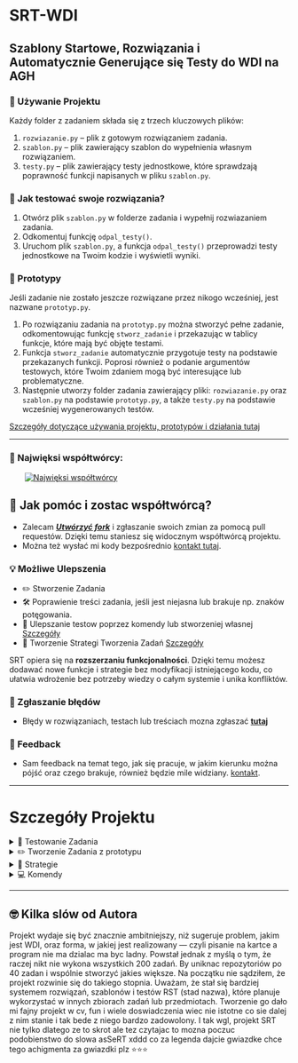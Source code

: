 
# SRT-WDI 
## Szablony Startowe, Rozwiązania i Automatycznie Generujące się Testy do WDI na AGH
### 🔧 Używanie Projektu

Każdy folder z zadaniem składa się z trzech kluczowych plików:

1. `rozwiazanie.py` – plik z gotowym rozwiązaniem zadania.
2. `szablon.py` – plik zawierający szablon do wypełnienia własnym rozwiązaniem.
3. `testy.py` – plik zawierający testy jednostkowe, które sprawdzają poprawność funkcji napisanych w pliku `szablon.py`.

### 🧪 Jak testować swoje rozwiązania?

1. Otwórz plik `szablon.py` w folderze zadania i wypełnij rozwiazaniem zadania.
2. Odkomentuj funkcję `odpal_testy()`.
3. Uruchom plik `szablon.py`, a funkcja `odpal_testy()` przeprowadzi testy jednostkowe na Twoim kodzie i wyświetli wyniki.

### 🧱 Prototypy
Jeśli zadanie nie zostało jeszcze rozwiązane przez nikogo wcześniej, jest nazwane `prototyp.py`.
1. Po rozwiązaniu zadania na `prototyp.py` można stworzyć pełne zadanie, odkomentowując funkcję `stworz_zadanie` i przekazując w tablicy funkcje, które mają być objęte testami.
2. Funkcja `stworz_zadanie` automatycznie przygotuje testy na podstawie przekazanych funkcji. Poprosi również o podanie argumentów testowych, które Twoim zdaniem mogą być interesujące lub problematyczne.
3. Następnie utworzy folder zadania zawierający pliki: `rozwiazanie.py` oraz `szablon.py` na podstawie `prototyp.py`, a także `testy.py` na podstawie wcześniej wygenerowanych testów.

   

 [Szczegóły dotyczące używania projektu, prototypów i działania tutaj](#szczegóły-projektu)
 
---
### 🗿 Najwięksi współtwórcy:
&nbsp;&nbsp;&nbsp;&nbsp;&nbsp;&nbsp;
<a href="https://github.com/kamilGie/WDI/graphs/contributors">
  <img src="https://contrib.rocks/image?repo=kamilGie/WDI" alt="Najwięksi współtwórcy" />
</a>

## 🤝 Jak pomóc i zostac współtwórcą?

- Zalecam [***Utwórzyć fork***](https://github.com/kamilGie/WDI/fork) i zgłaszanie swoich zmian za pomocą pull requestów. Dzięki temu staniesz się widocznym współtwórcą projektu.
- Można też wysłać mi kody bezpośrednio [kontakt tutaj](http://www.gieras.pl).

### 💡 Możliwe Ulepszenia ### 
- ✏️ Stworzenie Zadania
- 🛠️ Poprawienie treści zadania, jeśli jest niejasna lub brakuje np. znaków potęgowania.
- 🔧 Ulepszanie testow poprzez komendy lub stworzeniej własnej [Szczegóły](#komendy)
- 🧠 Tworzenie Strategi Tworzenia Zadań [Szczegóły](#strategie)
  
SRT opiera się na **rozszerzaniu funkcjonalności**. Dzięki temu możesz dodawać nowe funkcje i strategie bez modyfikacji istniejącego kodu, co ułatwia wdrożenie bez potrzeby wiedzy o całym systemie i unika konfliktów.
### 🐛 Zgłaszanie błędów

- Błędy w rozwiązaniach, testach lub treściach  mozna zgłaszać <a href="https://github.com/kamilgie/wdi/issues/new?labels=bug"> ****tutaj**** </a>

### 💬 Feedback

- Sam feedback na temat tego, jak się pracuje, w jakim kierunku można pójść oraz czego brakuje, również będzie mile widziany. [kontakt](http://www.gieras.pl).

---


# Szczegóły Projektu

<details>
  <summary> 🧪 Testowanie Zadania </summary>

## Testowanie Zadania
Przykladowy `szablon.py` wyglada tak 
```python
# ====================================================================================================>
# Zadanie 1
# Proszę napisać program poszukujący trójkątów Pitagorejskich w których długość przekątnej
# jest mniejsza od liczby N wprowadzonej z klawiatury.
# ====================================================================================================>
# print(a,b,c)

def Zadanie_1(n): ...


if __name__ == "__main__":
    from testy01 import Testy01

    Zadanie_1(input('Podaj n: '))

    # Testy01.Uruchom()
```
### Na górze znajduje się opis zadania, funkcja do wypełnienia i przygotowany main.
Wypełniasz funkcję kodem, o który prosi opis zadania. Wyniki można zwracać lub wypisywać, choć zazwyczaj wypisujesz wynik za pomocą `print()`. Jeśli to nie będzie oczywiste, pod opisem zadania powinna być wskazówka od autora testów, jakiego sposobu zwracania wyników oczekuje. W tym przypadku widać, że boki trójkąta powinny być wypisywane kolejno, bez żadnych dodatkowych napisów.

Po tym, jak zrobisz zadanie i będziesz pewny jego poprawności, możesz odkomentować funkcję `Testy01.Uruchom()` i uruchomić program normalnie:
```python
# ====================================================================================================>
# Zadanie 1
# Proszę napisać program poszukujący trójkątów Pitagorejskich w których długość przekątnej
# jest mniejsza od liczby N wprowadzonej z klawiatury.
# ====================================================================================================>
# print(a,b,c)

def Zadanie_1(n):
    for a in range(1, n):
        for b in range(a, n):
            c = (a * a + b * b) ** 0.5
            if c.is_integer() and c <= n:
                print(a, b, c)

if __name__ == "__main__":
    from testy01 import Testy01

    Testy01.Uruchom()
```
### wynik takiego programu dalby taki wynik
<img width="1504" alt="Zrzut ekranu 2024-10-24 o 22 26 09" src="https://github.com/user-attachments/assets/666313c3-15ec-4697-955c-1e5de81e23d7">

### `test_Nr5_Zadanie_1_argumenty_20` oznacza:
- **5**. test
- Testuje funkcję **Zadanie_1**, czyli funkcję, która jest sprawdzana (to rozróżnienie jest przydatne w przyszłych zadaniach, gdzie testowanych będzie więcej funkcji).
- Test został uruchomiony z argumentem **20** (czyli Zadanie_1(20)).
  
Wynik testu wskazuje na błąd: widzimy komunikat `AssertionError: '3 4 5' not found in [''].` Oznacza to, że test oczekiwał pustego stringa `''`, a otrzymał `'3 4 5'`, co sugeruje, że wynik dla c = 5 został niepotrzebnie wypisany.

Po chwili namysłu i ponownym przeczytaniu treści zadania, można zauważyć, że warunek mówi o długości przekątnej mniejszej niż liczba **N**. Kod należy poprawić i ponownie uruchomić testy z nowa nadzieją

### Czasami można spotkać się z takim przypadkiem:
 <img width="1165" alt="Zrzut ekranu 2024-10-24 o 22 57 49" src="https://github.com/user-attachments/assets/4fe66d52-766c-417a-87ab-738a38271137">
Widzimy, że mimo poprawnego wyniku mamy błędny test, ponieważ wypisujemy wynik w innym typie lub kolejności. W takim przypadku możemy:

- Cieszyć się poprawnym rozwiązaniem i pójść dalej.
- Zmienić typ lub format wyjścia na taki, jaki jest oczekiwany w teście.
- Zainteresować się pomocą w rozwijaniu projektu i za pomocą komendy dodać swoją funkcję wraz z jej rozwiązaniem do listy poprawnych odpowiedzi, aby inni użytkownicy mieli dobre testy dla takich samych wyników jak twój.

Więcej o tym, jak działa cały projekt w 


  
---
</details>

<details>
  <summary> ✏️  Tworzenie Zadania z prototypu  </summary>

## Tworzenie Zadania
### `stworz_zadanie()` 
Każdy prototyp zawiera funkcję `stworz_zadanie`, importowaną z pliku `Develop`. funkcja `stworz_zadanie` przesyla funkcje ktore chcemy by obejmowaly testy oraz wchodzily w sklad szablonu do wypelnienia. Wiec przykladowo wypelniony `prototyp` powinnien wygladac tak:
```python
# ====================================================================================================>
# Zadanie 0
# Stworz 2 funkcje jedna dodaje 2 liczby druga mnoży 2 liczby
# ====================================================================================================>

def dodaj(a, b):
    return a + b

def mnoż(a, b):
    return a * b

if __name__ == "__main__":
    from Develop import stworz_zadanie

    # stworz_zadanie([dodaj, mnoż])
```
Na tak wypełnionym prototypie możemy odkomentować `stworz_zadanie` i rozpocząć proces tworzenia.

<details>
    <summary> Dzialanie Developa </summary>
   
Plik `Develop` zbiera informacje o pliku, który importuje tę funkcję. Następnie zbiera  następujące dane:
- `funkcje` ktore chcemy testowac.
- `nr_zadania` ktore rozwiązaliśmy bierze to z nazwy prototypu.
- `sciezke` do folderu w ktorym jest prototyp aby `stworz_zadanie` mogło w tym samym stworzyć folder zadania.
- `strategie` rodzaj w jaki chcemy by testy zostaly napisane domyslnie jest to strategia bazowa. [Wiecej o strategi](#Strategie)

Nastepnie Develop do tego dodaje nowa sciezke importu ktora znajduje sie w [srt](srt) i tam wczesniej przygotowana zmienne przesyla na dalszy proces.
</details>


Funkcja `stworz_zadanie` znajduje się w katalogu [srt](srt) w pliku o nazwie `StworzZadanie`. Stamtąd funkcja utworzy folder zadania oraz trzy pliki: `rozwiazanie.py`, `szablon.py`, `testy.py`. To, jak pliki te są generowane, zależy od przekazanej `strategii`, jednak domyślnie stosowana jest strategia `bazowa`, która...

### `rozwiazanie.py` 
1. przepisuje prototyp usuwajac tylko linijki ktore maja w sobie `stworz_zadanie`
```python
# ====================================================================================================>
# Zadanie 0
# Stworz 2 funkcje jedna dodaje 2 liczby druga mnoży dwie liczby
# ====================================================================================================>

def dodaj(a, b):
    return a + b

def mnoż(a, b):
    return a * b

if __name__ == "__main__":

```
### `szablon.py` 
1. Przepisuje pierwsze linie, które są komentarzami, aby zostawić opis zadania wraz z ewentualnymi komentarzami twórcy zadania.
2. Następnie usuwa wszystkie linijki poza linijką zaczynającą się od `def FunkcjaKtoraTestujemy(`. Tę linijkę pozostawia i dopisuje trzy kropki, aby użytkownik wiedział, że te funkcje są do napisania.
3. Usuwa wszystkie linie do momentu napotkania bloku `if __name__ == "__main__":`.
4. Zapisuje import funkcji `odpal_testy`.
5. Zapisuje uruchomienie funkcji, które testujemy, wraz z dynamicznym wprowadzeniem nazw ich argumentów.
6. Zakomentowana metoda `odpal_testy()`, która będzie uruchamiać testy.

```python
# ====================================================================================================>
# Zadanie 0
# Stworz 2 funkcje jedna dodaje 2 liczby druga mnoży dwie liczby
# ====================================================================================================>

def dodaj(a, b): ...

def mnoż(a, b): ...

if __name__ == "__main__":
    from testy01 import odpal_testy

    dodaj(input('Podaj a: '), input('Podaj b: '))
    mnoż(input('Podaj a: '), input('Podaj b: '))

    # odpal_testy()
```

### `testy.py` 
1. Napisze potrzebne importy
2. napisze funkcje `odpal_testy` ktora bedzie odpalac testy
3. napisze funkcje `komenda` do odpalania komend [Wiecej o komendach](#Komendy)
4. Napisze nagłówek (deklaracje) klasy `Testy`.
5. Następnie dla każdej funkcji przekazanej do testowania:
6. Sprawdza liczbę argumentów, jaką funkcja przyjmuje.
7. Generuje `(10 * liczba argumentów + 1)` testów.
8. Jeśli liczba argumentów nie wynosi zero, prosi użytkownika o wpisanie argumentów testowych.
9. Jeśli argumenty wpisane przez użytkownika nie będą się zgadzały typem z argumentami funkcji, poprosi o ponowne wpisanie.
   <img width="930" alt="Zrzut ekranu 2024-10-25 o 15 05 53" src="https://github.com/user-attachments/assets/9d641167-62e8-4a80-b77e-80aed160cbe1">
10. Uruchamia funkcję z argumentami testowymi, monitorując jednocześnie wartości wypisywane przez `print` oraz wartości zwracane przez funkcję.
11. Jeśli funkcja nic nie zwróci, wynikiem zostanie to, co zostało przechwycone przez `print`. Jeśli funkcja zwróci inną wartość, to ona będzie wynikiem, a dane wypisane przez `print` zostaną zignorowane.
12. Z argumentów i wyniku napisze metodę testową o nazwie `test_numerTestu_funkcjaTestowalna_argument`.
```python
    def test_Nr1_dodaj_argumenty_2_2(self):
        wynik  = dodaj(2, 2)

        oczekiwany_wynik = [4]
        self.assertIn(wynik, oczekiwany_wynik)
```
10. Po napisaniu `liczba funkcji*( 10*liczba argumentow +1 )` metod testowych zakonczy klase Testy

<details>
   <summary>Pelny kod testy przykladu </summary>
   
```python 
import unittest
import io
import os
import sys
from contextlib import redirect_stdout
import importlib

from szablon01 import dodaj, mnoż


def odpal_testy():
    suite = unittest.TestLoader().loadTestsFromTestCase(testy)
    unittest.TextTestRunner(verbosity=2).run(suite)


def komenda(k: str, *args, **kwargs):
    """
    Wykonuje zadaną komendę z przekazanymi argumentami.
    Dodanie wlasnej komendy ogranicza sie do dodania pliku z funkcja o tej samej nazwie
    w folderze glownym projektu src/Komendy
    Wiecej informacji o dodaniu wlasnej komendy jak i lista komend w ReadMe projektu

    Args:
        k (str): Komenda do wykonania.
        *args: Dodatkowe argumenty do komendy.
        **kwargs: Dodatkowe argumenty kluczowe do komendy.
    """
    sciezka_pliku_wykonalnego = os.path.abspath(sys.argv[0])
    srt_dir = os.path.join(
        os.path.dirname(sciezka_pliku_wykonalnego), "../../srt"
    )
    sys.path.append(srt_dir)
    nr_zadania = os.path.dirname(sciezka_pliku_wykonalnego)
    return importlib.import_module("WykonajKomende").wykonaj_komende(
        k, sciezka_pliku_wykonalnego, nr_zadania, *args, **kwargs
    )


class testy(unittest.TestCase):

    def test_Nr1_dodaj_argumenty_2_2(self):
        wynik  = dodaj(2, 2)

        oczekiwany_wynik = [4]
        self.assertIn(wynik, oczekiwany_wynik)

    def test_Nr2_dodaj_argumenty_14_123(self):
        wynik  = dodaj(14, 123)

        oczekiwany_wynik = [137]
        self.assertIn(wynik, oczekiwany_wynik)

    def test_Nr3_dodaj_argumenty_123_123(self):
        wynik  = dodaj(123, 123)

        oczekiwany_wynik = [246]
        self.assertIn(wynik, oczekiwany_wynik)

    def test_Nr4_dodaj_argumenty_123_1123(self):
        wynik  = dodaj(123, 1123)

        oczekiwany_wynik = [1246]
        self.assertIn(wynik, oczekiwany_wynik)

    def test_Nr5_dodaj_argumenty_12_3123(self):
        wynik  = dodaj(12, 3123)

        oczekiwany_wynik = [3135]
        self.assertIn(wynik, oczekiwany_wynik)

    def test_Nr6_dodaj_argumenty_12_3123(self):
        wynik  = dodaj(12, 3123)

        oczekiwany_wynik = [3135]
        self.assertIn(wynik, oczekiwany_wynik)

    def test_Nr7_dodaj_argumenty_-213_12312(self):
        wynik  = dodaj(-213, 12312)

        oczekiwany_wynik = [12099]
        self.assertIn(wynik, oczekiwany_wynik)

    def test_Nr8_dodaj_argumenty_2_2(self):
        wynik  = dodaj(2, 2)

        oczekiwany_wynik = [4]
        self.assertIn(wynik, oczekiwany_wynik)

    def test_Nr9_dodaj_argumenty_2_4(self):
        wynik  = dodaj(2, 4)

        oczekiwany_wynik = [6]
        self.assertIn(wynik, oczekiwany_wynik)

    def test_Nr10_dodaj_argumenty_2_-1(self):
        wynik  = dodaj(2, -1)

        oczekiwany_wynik = [1]
        self.assertIn(wynik, oczekiwany_wynik)

    def test_Nr11_dodaj_argumenty_2913_123(self):
        wynik  = dodaj(2913, 123)

        oczekiwany_wynik = [3036]
        self.assertIn(wynik, oczekiwany_wynik)

    def test_Nr12_dodaj_argumenty_324_56234(self):
        wynik  = dodaj(324, 56234)

        oczekiwany_wynik = [56558]
        self.assertIn(wynik, oczekiwany_wynik)

    def test_Nr13_dodaj_argumenty_21_35(self):
        wynik  = dodaj(21, 35)

        oczekiwany_wynik = [56]
        self.assertIn(wynik, oczekiwany_wynik)

    def test_Nr14_dodaj_argumenty_12_4(self):
        wynik  = dodaj(12, 4)

        oczekiwany_wynik = [16]
        self.assertIn(wynik, oczekiwany_wynik)

    def test_Nr15_dodaj_argumenty_0_0(self):
        wynik  = dodaj(0, 0)

        oczekiwany_wynik = [0]
        self.assertIn(wynik, oczekiwany_wynik)

    def test_Nr16_dodaj_argumenty_-1_-1(self):
        wynik  = dodaj(-1, -1)

        oczekiwany_wynik = [-2]
        self.assertIn(wynik, oczekiwany_wynik)

    def test_Nr17_dodaj_argumenty_1_1(self):
        wynik  = dodaj(1, 1)

        oczekiwany_wynik = [2]
        self.assertIn(wynik, oczekiwany_wynik)

    def test_Nr18_dodaj_argumenty_12_23(self):
        wynik  = dodaj(12, 23)

        oczekiwany_wynik = [35]
        self.assertIn(wynik, oczekiwany_wynik)

    def test_Nr19_dodaj_argumenty_2_1(self):
        wynik  = dodaj(2, 1)

        oczekiwany_wynik = [3]
        self.assertIn(wynik, oczekiwany_wynik)

    def test_Nr20_dodaj_argumenty_2_5(self):
        wynik  = dodaj(2, 5)

        oczekiwany_wynik = [7]
        self.assertIn(wynik, oczekiwany_wynik)

    def test_Nr21_dodaj_argumenty_21_1(self):
        wynik  = dodaj(21, 1)

        oczekiwany_wynik = [22]
        self.assertIn(wynik, oczekiwany_wynik)

    def test_Nr1_mnoż_argumenty_213_4512(self):
        wynik  = mnoż(213, 4512)

        oczekiwany_wynik = [961056]
        self.assertIn(wynik, oczekiwany_wynik)

    def test_Nr2_mnoż_argumenty_-4_12(self):
        wynik  = mnoż(-4, 12)

        oczekiwany_wynik = [-48]
        self.assertIn(wynik, oczekiwany_wynik)

    def test_Nr3_mnoż_argumenty_-3_-2(self):
        wynik  = mnoż(-3, -2)

        oczekiwany_wynik = [6]
        self.assertIn(wynik, oczekiwany_wynik)

    def test_Nr4_mnoż_argumenty_0_0(self):
        wynik  = mnoż(0, 0)

        oczekiwany_wynik = [0]
        self.assertIn(wynik, oczekiwany_wynik)

    def test_Nr5_mnoż_argumenty_-231_-2312(self):
        wynik  = mnoż(-231, -2312)

        oczekiwany_wynik = [534072]
        self.assertIn(wynik, oczekiwany_wynik)

    def test_Nr6_mnoż_argumenty_23_1(self):
        wynik  = mnoż(23, 1)

        oczekiwany_wynik = [23]
        self.assertIn(wynik, oczekiwany_wynik)

    def test_Nr7_mnoż_argumenty_231_213(self):
        wynik  = mnoż(231, 213)

        oczekiwany_wynik = [49203]
        self.assertIn(wynik, oczekiwany_wynik)

    def test_Nr8_mnoż_argumenty_21_-123(self):
        wynik  = mnoż(21, -123)

        oczekiwany_wynik = [-2583]
        self.assertIn(wynik, oczekiwany_wynik)

    def test_Nr9_mnoż_argumenty_52_1(self):
        wynik  = mnoż(52, 1)

        oczekiwany_wynik = [52]
        self.assertIn(wynik, oczekiwany_wynik)

    def test_Nr10_mnoż_argumenty_3213_-3212(self):
        wynik  = mnoż(3213, -3212)

        oczekiwany_wynik = [-10320156]
        self.assertIn(wynik, oczekiwany_wynik)

    def test_Nr11_mnoż_argumenty_-1_12(self):
        wynik  = mnoż(-1, 12)

        oczekiwany_wynik = [-12]
        self.assertIn(wynik, oczekiwany_wynik)

    def test_Nr12_mnoż_argumenty_3_212(self):
        wynik  = mnoż(3, 212)

        oczekiwany_wynik = [636]
        self.assertIn(wynik, oczekiwany_wynik)

    def test_Nr13_mnoż_argumenty_213_123(self):
        wynik  = mnoż(213, 123)

        oczekiwany_wynik = [26199]
        self.assertIn(wynik, oczekiwany_wynik)

    def test_Nr14_mnoż_argumenty_123_213(self):
        wynik  = mnoż(123, 213)

        oczekiwany_wynik = [26199]
        self.assertIn(wynik, oczekiwany_wynik)

    def test_Nr15_mnoż_argumenty_54_6435(self):
        wynik  = mnoż(54, 6435)

        oczekiwany_wynik = [347490]
        self.assertIn(wynik, oczekiwany_wynik)

    def test_Nr16_mnoż_argumenty_435_43(self):
        wynik  = mnoż(435, 43)

        oczekiwany_wynik = [18705]
        self.assertIn(wynik, oczekiwany_wynik)

    def test_Nr17_mnoż_argumenty_34_5345(self):
        wynik  = mnoż(34, 5345)

        oczekiwany_wynik = [181730]
        self.assertIn(wynik, oczekiwany_wynik)

    def test_Nr18_mnoż_argumenty_34_53(self):
        wynik  = mnoż(34, 53)

        oczekiwany_wynik = [1802]
        self.assertIn(wynik, oczekiwany_wynik)

    def test_Nr19_mnoż_argumenty_3_45(self):
        wynik  = mnoż(3, 45)

        oczekiwany_wynik = [135]
        self.assertIn(wynik, oczekiwany_wynik)

    def test_Nr20_mnoż_argumenty_3_3(self):
        wynik  = mnoż(3, 3)

        oczekiwany_wynik = [9]
        self.assertIn(wynik, oczekiwany_wynik)

    def test_Nr21_mnoż_argumenty_345_34(self):
        wynik  = mnoż(345, 34)

        oczekiwany_wynik = [11730]
        self.assertIn(wynik, oczekiwany_wynik)


```

</details>

Po stworzeniu trzech plików funkcja utworzy plik `prototypBackup.py`, aby bezpiecznie móc usunąć prototyp. Plik prototypBackup.py jest ignorowany przez .gitignore, więc nie będzie dodawany do głównego repozytorium. Został stworzony, aby w przypadku błędnego stworzenia zadania z różnych powodów móc utworzyć zadanie na nowo. Funkcja `stworz_zadanie` dba o to, by nie usunąć pliku `prototypBackup`, dzięki czemu można tworzyć zadania do momentu zadowolenia z efektu końcowego.

Na tym konczy sie funkcja `stworz_rozwiazanie` jesli jednak komus nie podoba sie sposob w jaki pliki `rozwiazanie.py`, `szablon.py`, `testy.py` sa tworzone chcialby dodac jakas funkcjonalnosci lub inaczej tworzyc testy  zawsze moze stworzyc wlasna Strategie!

---
</details>

<details>
  <summary>🧠 Strategie</summary>

## Strategie
Strategie definiują sposób, w jaki będziemy tworzyć nasze zadania w projekcie. umożliwiają  ulepszanie plików z rozwiązaniami, szablonami i testami. poprzez nowa logike ich tworzenia 
Aby uzyc danej strategi wystarczy do `stworz_zadanie` w prototypie dodac argument `strategia=` i nazwa strategi. akutalna liste strategi znajdziesz w pliku [srt/Strategie](srt/Strategie) kazda z nich bedzie funkcja ktore definiuje jej nazwe i krotki komentarz na czym polega 




### Podstawy Pisania Strategi
Dla przykladu zrobimy strategie w ktorej 
- **`szablon`**  jest takie samo jak domyslnie ale z data rozwiazania na gorze
- **`rozwiazania.py`**  nie zawiera opisu zadania ani sekcji `main`, skupiamy cale meritum rozwiazania 
- **`testy.py`**  jest bazowe

  
Zaczniemy od szablonu w folderze [srt/Szablon](srt/Szablon), gdzie tworzymy nowy plik. W pliku klasa dziedziczy po jednej z klas w jej folderze albo po klasie bazowej. Klasa [srt/Bazowa.py](srt/Bazowa.py) jest abstrakcyjną klasą, z której będą pochodzić wszystkie klasy pochodne.

Klasa bazowa ma abstrakcyjną metodę `__str__`, w której musimy zwrócić wynik w postaci stringa, który później znajdzie się w pliku szablonu. Dla naszego pomysłu ta klasa będzie wyglądać tak:

```python
# srt/StrategieSzablonow/data_rozwiazania.py

#  Dziedzicze po klasie z pliku szablonów do której metody __str__  mógłbym coś dodać
from input_main import input_main 
from datetime import date

class Data(input_main): 
    def __str__(self):
        res = str(date.today().day)
        res += "\n"
        res += super().generuj()
        return res
```
LSP może zgłaszać, że jest to błędny import. Jednak przez to, że używam `sys.path`, a nie pakietów, program dopiero po uruchomieniu i stworzeniu folderu `__pycache__` poprawi import.

Dalej zajmiemy się `rozwiazanie.py`, gdzie dodam możliwe do użycia atrybuty klasy bazowej:

- **`linie_prototypu`** – linie w liście stringów, które reprezentują linie prototypu.
- **`nr_zadania`** – numer zadania, które zrealizowaliśmy.
- **`funkcje`** – funkcje, które zostały przekazane do testów szablonu i inne.
- **`sciezka`** – ścieżka folderu z zadaniem, które jest tworzone.
- **`nazwa_pliku`** – nazwa pliku ktorego wygeneruje domyslnie pochodzi od nazwy folderu, w którym znajduje się klasa. Na przykład, w folderze *Rozwiazanie*, klasy dziedziczące mają ten atrybut ustawiony na "rozwiazanie{`nr_zadania`}.py".

Wszystkich tych atrybutów można używać w klasach pochodnych od klasy bazowej, jednego z nich użyjemy co będzie widoczne w naszym przykładzie.

```python
# srt/StrategieRoziwazania/meritum.py

from bazowa import bazowa
import inspect

class Meritum(bazowa):
    def __str__(self):
        res = ""
        for funkcja in self.funkcje:
            res += inspect.getsource(funkcja)
        return res
```

Następnie z dwoma nowymi metodami mogę dodać swoją strategię w pliku [srt/Strategie.py](srt/Strategie.py). W pliku `Strategie.py` dodaję funkcję o nazwie, jaką chcę, aby miała moja strategia, a następnie w tej funkcji zwracam trzy klasy nazw metod, jakie chcę, by strategia użyła w kolejności: Szablony, Rozwiązania i Testy.
Jako że nie zroblismy nowej klasy testow użyjemy strategii `testy_domyslne`, która zwraca nam na bieżąco aktualizowaną najlepszą strategię testów.

``` python
# rozwiazanie z sama funkcja a szablon z dniem
def testowa():
    from Szablony.data_rozwiazania import Data
    from Rozwiazanie.meritum import meritum

    return Data, meritum, testy_domyslne()

```

### Liczba plików tworzonych na podstawie strategii zależy od liczby zwracanych klas.

Jeśli użyjemy strategii zwracającej jedną klasę, zostanie stworzony jeden plik. Na przykład, `testy_domyslne()` to sama w sobie strategia, której możemy użyć do stworzenia zadania z samymi testami, bez rozwiązania i szablonu. Możemy także opracować strategię zwracającą 10 klas, co w efekcie utworzy 10 plików zadania.

Przykładowo, jeśli chcemy dodać plik zawierający wyjaśnienie autora zadania lub inne elementy, które nie są obecnie przewidziane, można to zrobić na dwa sposoby:
1. **Ustawienie nazwy pliku wewnątrz klasy** – przez przypisanie np. `self.res = "wyjasnienie"` (metoda mniej zalecana).
2. **Stworzenie dodatkowego folderu z odpowiednią nazwą** – wystarczy dodać folder o nazwie, którą chcemy nadać plikowi, oraz utworzyć w nim klasę dziedziczącą z klasy bazowej, która będzie zawierać odpowiednie treści. I powoli rozwijac kolejne typy plikow.

Z nowym plikiem możemy stworzyć strategię zwracającą 4 klasy metod, co spowoduje utworzenie 4 plików.

> **Należy pamiętać**, że strategie nie mogą być od siebie zależne; każda powinna być tworzona samodzielnie i działać logicznie niezależnie od innych.


  
Po zapisaniu można teraz uruchomić funkcję `stworz_zadanie` z argumentem strategii `testowa`, co pozwoli na stworzenie zadania na podstawie naszych klas. Przykładowe wywołanie funkcji wygląda następująco:
```python
stworz_zadanie([Zadanie_1], strategia="testowa")
```

Ograniczeniem strategii jest to, że nie przyjmuje argumentów innych niż `input` i jest to ustalenie stałe. Jednak, jeśli chcemy utworzyć zadanie, dodając pewne zmienne, możemy skorzystać z **komend**

</details>

<details>
  <summary> 💻 Komendy</summary>

## Komendy

<details>
   <summary> Działanie </summary>
   
W folderze [srt/Komendy](srt/Komendy) znajdują się pliki Python z komendami. Każdy plik zawiera **funkcje** o takiej samej nazwie, które wykonują odpowiednią komendę.

 przykładowa komenda wyglada tak. 
 ```python
# srt/Komendy/hello_name.py
def hello_name(imie):
    print("hello", imie)
```

Takiej komendy możemy użyć w `szablon.py`, importując z `testy` funkcję `komenda` i przekazując w pierwszym argumencie nazwę komendy, a następnie kolejne argumenty.
```python
# ====================================================================================================>
# Zadanie 1
# Wypisac swoje imie
# ====================================================================================================>

def Zadanie_1(): ...

if __name__ == "__main__":
    from testy01 import odpal_testy, komenda

    komenda("hello_name", "kamil")

    # Zadanie_1()
    # odpal_testy()
```
- w pliku `prototyp.py` importujemy z `Develop` funkcje komenda

Wynik odpalenia takiego programu będzie: `hello kamil`

Taka funkcjonalność pozwala w prosty sposób rozszerzać projekt o nowe komendy, umożliwiając ulepszanie testów, na przykład poprzez dodawanie dodatkowych testów lub wariacji poprawnego wyniku , a także wprowadzanie własnych preferencji, takich jak dodatkowe zachowanie po przejsciu  testów na szablonie.

</details>

<details  >
  <summary><strong> SPIS KOMEND </strong> </summary>

### Legenda 
- `nazwaKomendy`, `mozliiwy do uzycia skrot`
- w budowie oznacza ze nie chce mi sie jej robic
- lokalna oznacza ze jej dzialanie nie moze wyjsci po za lokalne repozytorium. By uniknąć przypadkow ze ktos nie spodziwal ze mu poleci [najlepsza  domyslna piosenka zwycieska](https://www.youtube.com/watch?v=CpeJiGDVMGo) po napisaniu szablonu
- Zapis `link_do_muzyki="https://www.youtube.com/watch?v=CpeJiGDVMGo` oznacza ze zmienna `link_do_muzyki` jest opcjonalna i domyslnie uzyjemy `https://www.youtube.com/watch?v=CpeJiGDVMGo`



### Spis 
  
  - `dodaj_testy`, `dt` - w budowie
    ```python
    # dodaje  dodatkowe testy 
    komenda("dodaj_testy", funkcja, ilosci_dodatkowych_testow)
     ```
     
  - `dodaj_wariancje`, `dw` - w budowie
    ```python
    # Do istniejacych juz wynikow testow funkcji dodaje kolejne mozliwe warienty na podstawie funkcji przeslanej
    komenda("dodaj_testy", funkcja)
     ```
  - `zwycieska_muzyka`,`zm` - w budowie, lokalna
    ```python
    # Do testow danego zadania dodaje muzyka po zaliczeniu testow w szablonie
    # imo must have 
    komenda("zwycieska_muzyka", link_do_muzyki="https://www.youtube.com/watch?v=CpeJiGDVMGo" )
     ```
 - `funkcja_input`,`fi` - w budowie
    ```python
    # szybkie testowanie funkcji na parametrach
    # dopoki nie przerwiesz bedziesz wpisywac input a komenda uzyje jej na funkcji i wypisze output
    komenda("szybka_funkcja", funkcja )
     ```
    
  - `StworzStruktureWDI`
    ```python
    # Nie bedzie wiecej uzywana i nawet nie da sie jej odpalic z poziomu plikow zadań - Takie zabezpieczenie
    # Ale dodaje jako taka ciekawostka oraz na przyszlosci do tworzenia struktur innych zadan
    komenda("StworzStruktureWDI")
     ```

</details>

<details  >
  <summary> Ogólne </summary>
   
### Argumenty
Funkcja `komenda` przyjmuje `"nazwaKomendy"`, `*args` oraz `**kwargs`, co pozwala na przesyłanie dowolnych argumentów zarówno w postaci argumentów pozycyjnych, jak i nazwanych. Aby ułatwić korzystanie, dodatkowo są dodawane dwa argumenty, jeśli komenda ich wymaga. Nie ma obowiązku ich podawania podczas wywołania komendy, są to: 
  - `nr_zadania`
  - `sciezka`
Więc komenda
 ```python
# srt/Komendy/hello_zadanie.py
def hello_zadanie(nr_zadania, sciezka):# trzeba pamietac by nazwac te argumenty dokladnie tak 
    print("hello", nr_zadania, "from ", sciezka)
```
Może być wywołana w następujący sposób:
 ```python
# prototyp01.py
komenda("hello_zadanie")
```
Wynik takiej komendy to:

`hello 01 from  /Users/user/Desktop/projekty/WDI-RST/Zestaw_1:_Proste_programy_z_pętlami/prototyp01.py`



### skroty 

   Jesli komenda jest czesto uzywana moze miec swój skrót w pliku `_skroty.py` ktory tylko importuje komende i ja odpala
  ```python
  def hz(nr_zadania, sciezka):
    from hello_zadanie import hello_zadanie

    hello_zadanie(nr_zadania, sciezka)
   ```

### Zasady komend

- Kazda ma miec swoj plik i ograniczać sie tylko do niego nawet jakby plik mialby miec 20 linijek lub 100000 linijek.
- Każda komenda musi być w pełni niezależna i działać poprawnie samodzielnie, ale może wywoływać inne komendy w ramach swoich działań [zgodnie z wzorcem łańcucha zobowiązań]( https://refactoring.guru/pl/design-patterns/chain-of-responsibility)

</details>
</details>

---

## 🤓 Kilka slów od Autora
Projekt wydaje się być znacznie ambitniejszy, niż sugeruje problem, jakim jest WDI, oraz forma, w jakiej jest realizowany — czyli pisanie na kartce a program nie ma dzialac ma byc ladny. Powstał jednak z myślą o tym, że raczej nikt nie wykona wszystkich 200 zadań. By uniknac repozytoriów po 40 zadan i wspólnie stworzyć jakies większe.
Na początku nie sądziłem, że projekt rozwinie się do takiego stopnia. Uważam, że stał się bardziej systemem rozwiązań, szablonów i testów RST (stad nazwa), które planuje wykorzystać w innych zbiorach zadań lub przedmiotach. Tworzenie go dało mi fajny projekt w cv, fun i wiele doswiadczenia wiec nie istotne co sie dalej z nim stanie i tak bede z niego bardzo zadowolony. I tak wgl, projekt SRT nie tylko dlatego ze to skrot 
ale tez czytajac to  mozna poczuc podobienstwo do slowa asSeRT xddd co za legenda dajcie gwiazdke chce tego achigmenta za gwiazdki  plz ⭐⭐⭐



  
   
